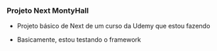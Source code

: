 ### Projeto Next MontyHall

- Projeto básico de Next de um curso da Udemy que estou fazendo

- Basicamente, estou testando o framework
